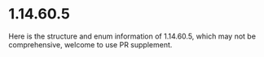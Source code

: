 # 1.14.60.5

Here is the structure and enum information of 1.14.60.5, which may not be comprehensive, welcome to use PR supplement.